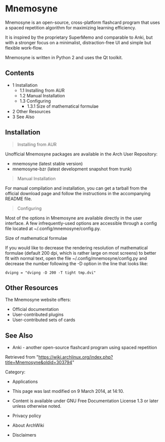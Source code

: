 Mnemosyne
=========

Mnemosyne is an open-source, cross-platform flashcard program that uses
a spaced repetition algorithm for maximizing learning efficiency.

It is inspired by the proprietary SuperMemo and comparable to Anki, but
with a stronger focus on a minimalist, distraction-free UI and simple
but flexible work-flow.

Mnemosyne is written in Python 2 and uses the Qt toolkit.

Contents
--------

-   1 Installation
    -   1.1 Installing from AUR
    -   1.2 Manual Installation
    -   1.3 Configuring
        -   1.3.1 Size of mathematical formulae
-   2 Other Resources
-   3 See Also

Installation
------------

> Installing from AUR

Unofficial Mnemosyne packages are available in the Arch User Repository:

-   mnemosyne (latest stable version)
-   mnemosyne-bzr (latest development snapshot from trunk)

> Manual Installation

For manual compilation and installation, you can get a tarball from the
official download page and follow the instructions in the accompanying
README file.

> Configuring

Most of the options in Mnemosyne are available directly in the user
interface. A few infrequently-used options are accessible through a
config file located at ~/.config/mnemosyne/config.py.

Size of mathematical formulae

If you would like to decrease the rendering resolution of mathematical
formulae (default 200 dpi, which is rather large on most screens) to
better fit with normal text, open the file ~/.config/mnemosyne/config.py
and decrease the number following the -D option in the line that looks
like:

    dvipng = "dvipng -D 200 -T tight tmp.dvi"

Other Resources
---------------

The Mnemosyne website offers:

-   Official documentation
-   User-contributed plugins
-   User-contributed sets of cards

See Also
--------

-   Anki - another open-source flashcard program using spaced repetition

Retrieved from
"https://wiki.archlinux.org/index.php?title=Mnemosyne&oldid=303794"

Category:

-   Applications

-   This page was last modified on 9 March 2014, at 14:10.
-   Content is available under GNU Free Documentation License 1.3 or
    later unless otherwise noted.
-   Privacy policy
-   About ArchWiki
-   Disclaimers
